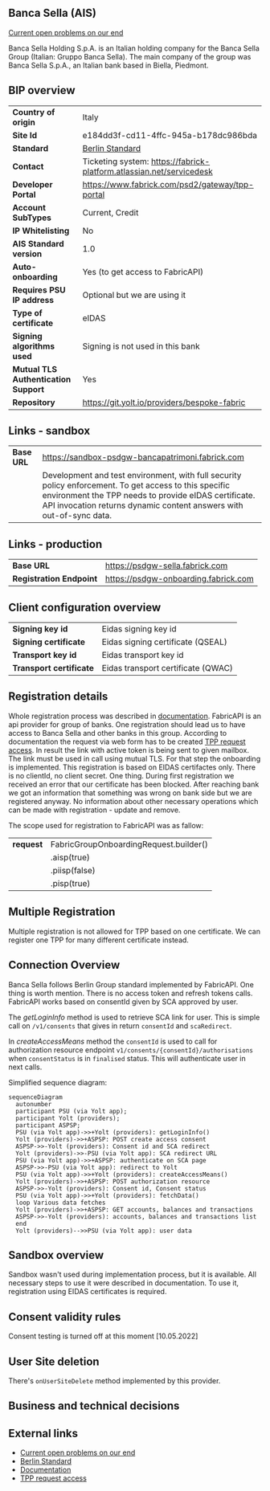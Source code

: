 ## Banca Sella (AIS)

[Current open problems on our end][1]

Banca Sella Holding S.p.A. is an Italian holding company for the Banca Sella Group (Italian: Gruppo Banca Sella). The main company of the group was Banca Sella S.p.A., an Italian bank based in Biella, Piedmont.

## BIP overview

|                                       |                                                                      |
|---------------------------------------|----------------------------------------------------------------------|
| **Country of origin**                 | Italy                                                                | 
| **Site Id**                           | e184dd3f-cd11-4ffc-945a-b178dc986bda                                 |
| **Standard**                          | [Berlin Standard][2]                                                 |
| **Contact**                           | Ticketing system: https://fabrick-platform.atlassian.net/servicedesk |
| **Developer Portal**                  | https://www.fabrick.com/psd2/gateway/tpp-portal                      | 
| **Account SubTypes**                  | Current, Credit                                                      |
| **IP Whitelisting**                   | No                                                                   |
| **AIS Standard version**              | 1.0                                                                  |
| **Auto-onboarding**                   | Yes (to get access to FabricAPI)                                     |
| **Requires PSU IP address**           | Optional but we are using it                                         |
| **Type of certificate**               | eIDAS                                                                |
| **Signing algorithms used**           | Signing is not used in this bank                                     |
| **Mutual TLS Authentication Support** | Yes                                                                  |
| **Repository**                        | https://git.yolt.io/providers/bespoke-fabric                         |       

## Links - sandbox

|                    |                                                                                                        |
|--------------------|--------------------------------------------------------------------------------------------------------|
| **Base URL**       | https://sandbox-psdgw-bancapatrimoni.fabrick.com                                                 |
|                    | Development and test environment, with full security policy enforcement. To get access to this specific environment the TPP needs to provide eIDAS certificate. API invocation returns dynamic content answers with out-of-sync data. | 

## Links - production

|                           |                                                                                                        |
|---------------------------|--------------------------------------------------------------------------------------------------------|
| **Base URL**              | https://psdgw-sella.fabrick.com                                                        |
| **Registration Endpoint** | https://psdgw-onboarding.fabrick.com                                                   |  

## Client configuration overview

|                           |                                    |
|---------------------------|------------------------------------|
| **Signing key id**        | Eidas signing key id               |
| **Signing certificate**    | Eidas signing certificate (QSEAL)  |
| **Transport key id**      | Eidas transport key id             |
| **Transport certificate** | Eidas transport certificate (QWAC) |

## Registration details

Whole registration process was described in [documentation][3]. FabricAPI is an api provider for group of banks.
One registration should lead us to have access to Banca Sella and other banks in this group. According to documentation the request via web form has to be created 
[TPP request access][4]. In result the link with active token is being sent to given mailbox. The link must be used in 
call using mutual TLS. For that step the onboarding is implemented. This registration is based on EIDAS certifactes 
only. There is no clientId, no client secret. One thing. During first registration we received an error that our 
certificate has been blocked. After reaching bank we got an information that something was wrong on bank side but we 
are registered anyway. No information about other necessary operations which can be made with registration - update 
and remove.

The scope used for registration to FabricAPI was as fallow:

|             |                                        |
|-------------|----------------------------------------|
| **request** | FabricGroupOnboardingRequest.builder() |
|             | .aisp(true)                            |
|             | .piisp(false)                          |
|             | .pisp(true)                            |

## Multiple Registration

Multiple registration is not allowed for TPP based on one certificate. We can register one TPP for many different 
certificate instead.

## Connection Overview

Banca Sella follows Berlin Group standard implemented by FabricAPI. One thing is worth mention. There is no access
token and refresh tokens calls. FabricAPI works based on consentId given by SCA approved by user.

The _getLoginInfo_ method is used to retrieve SCA link for user. This is simple call on `/v1/consents` that gives in 
return `consentId` and `scaRedirect`.

In _createAccessMeans_ method the `consentId` is used to call for authorization resource endpoint 
`v1/consents/{consentId}/authorisations` when `consentStatus` is in `finalised` status. This will 
authenticate user in next calls.

Simplified sequence diagram:

```mermaid
sequenceDiagram
  autonumber
  participant PSU (via Yolt app);
  participant Yolt (providers);
  participant ASPSP;
  PSU (via Yolt app)->>+Yolt (providers): getLoginInfo()
  Yolt (providers)->>+ASPSP: POST create access consent
  ASPSP->>-Yolt (providers): Consent id and SCA redirect
  Yolt (providers)->>-PSU (via Yolt app): SCA redirect URL
  PSU (via Yolt app)->>+ASPSP: authenticate on SCA page
  ASPSP->>-PSU (via Yolt app): redirect to Yolt
  PSU (via Yolt app)->>+Yolt (providers): createAccessMeans()
  Yolt (providers)->>+ASPSP: POST authorization resource
  ASPSP->>-Yolt (providers): Consent id, Consent status
  PSU (via Yolt app)->>+Yolt (providers): fetchData()
  loop Various data fetches
  Yolt (providers)->>+ASPSP: GET accounts, balances and transactions
  ASPSP->>-Yolt (providers): accounts, balances and transactions list
  end
  Yolt (providers)-->>PSU (via Yolt app): user data

```

## Sandbox overview

Sandbox wasn't used during implementation process, but it is available. All necessary steps to use it were described in
documentation. To use it, registration using EIDAS certificates is required.

## Consent validity rules

Consent testing is turned off at this moment [10.05.2022]

## User Site deletion

There's `onUserSiteDelete` method implemented by this provider.

## Business and technical decisions

## External links

* [Current open problems on our end][1]
* [Berlin Standard][2]
* [Documentation][3]
* [TPP request access][4]

[1]: <https://yolt.atlassian.net/issues/?jql=project%20%3D%20%22C4PO%22%20AND%20component%20%3D%20BANCA_SELLA%20AND%20status%20!%3D%20Done%20AND%20Resolution%20%3D%20Unresolved%20ORDER%20BY%20status>
[2]: <https://www.berlin-group.org/>
[3]: <https://www.fabrick.com/psd2/gateway/tpp-portal/>
[4]: <https://onboarding.fabrick.com/fbkonb/>